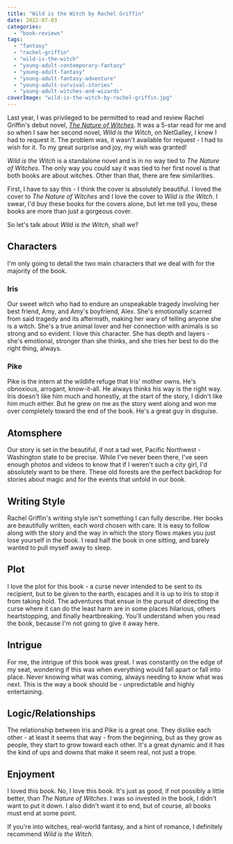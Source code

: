 ```yaml
---
title: "Wild is the Witch by Rachel Griffin"
date: 2022-07-03
categories: 
  - "book-reviews"
tags: 
  - "fantasy"
  - "rachel-griffin"
  - "wild-is-the-witch"
  - "young-adult-contemporary-fantasy"
  - "young-adult-fantasy"
  - "young-adult-fantasy-adventure"
  - "young-adult-survival-stories"
  - "young-adult-witches-and-wizards"
coverImage: "wild-is-the-witch-by-rachel-griffin.jpg"
---
```


Last year, I was privileged to be permitted to read and review Rachel Griffin's debut novel, [_The Nature of Witches_](https://www.charlisbookbox.com/book-reviews/the-nature-of-witches-by-rachel-griffin-book-review/). It was a 5-star read for me and so when I saw her second novel, _Wild is the Witch_, on NetGalley, I knew I had to request it. The problem was, it wasn't available for request - I had to wish for it. To my great surprise and joy, my wish was granted!

_Wild is the Witch_ is a standalone novel and is in no way tied to _The Nature of Witches_. The only way you could say it was tied to her first novel is that both books are about witches. Other than that, there are few similarities.

First, I have to say this - I think the cover is absolutely beautiful. I loved the cover to _The Nature of Witches_ and I love the cover to _Wild is the Witch_. I swear, I'd buy these books for the covers alone, but let me tell you, these books are more than just a gorgeous cover.

So let's talk about _Wild is the Witch_, shall we?

## Characters

I'm only going to detail the two main characters that we deal with for the majority of the book.

### Iris

Our sweet witch who had to endure an unspeakable tragedy involving her best friend, Amy, and Amy's boyfriend, Alex. She's emotionally scarred from said tragedy and its aftermath, making her wary of telling anyone she is a witch. She's a true animal lover and her connection with animals is so strong and so evident. I love this character. She has depth and layers - she's emotional, stronger than she thinks, and she tries her best to do the right thing, always.

### Pike

Pike is the intern at the wildlife refuge that Iris' mother owns. He's obnoxious, arrogant, know-it-all. He always thinks his way is the right way. Iris doesn't like him much and honestly, at the start of the story, I didn't like him much either. But he grew on me as the story went along and won me over completely toward the end of the book. He's a great guy in disguise.

## Atomsphere

Our story is set in the beautiful, if not a tad wet, Pacific Northwest - Washington state to be precise. While I've never been there, I've seen enough photos and videos to know that if I weren't such a city girl, I'd absolutely want to be there. These old forests are the perfect backdrop for stories about magic and for the events that unfold in our book.

## Writing Style

Rachel Griffin's writing style isn't something I can fully describe. Her books are beautifully written, each word chosen with care. It is easy to follow along with the story and the way in which the story flows makes you just lose yourself in the book. I read half the book in one sitting, and barely wanted to pull myself away to sleep.

## Plot

I love the plot for this book - a curse never intended to be sent to its recipient, but to be given to the earth, escapes and it is up to Iris to stop it from taking hold. The adventures that ensue in the pursuit of directing the curse where it can do the least harm are in some places hilarious, others heartstopping, and finally heartbreaking. You'll understand when you read the book, because I'm not going to give it away here.

## Intrigue

For me, the intrigue of this book was great. I was constantly on the edge of my seat, wondering if this was when everything would fall apart or fall into place. Never knowing what was coming, always needing to know what was next. This is the way a book should be - unpredictable and highly entertaining.

## Logic/Relationships

The relationship between Iris and Pike is a great one. They dislike each other - at least it seems that way - from the beginning, but as they grow as people, they start to grow toward each other. It's a great dynamic and it has the kind of ups and downs that make it seem real, not just a trope.

## Enjoyment

I loved this book. No, I love this book. It's just as good, if not possibly a little better, than _The Nature of Witches_. I was so invested in the book, I didn't want to put it down. I also didn't want it to end, but of course, all books must end at some point.

If you're into witches, real-world fantasy, and a hint of romance, I definitely recommend _Wild is the Witch_.
